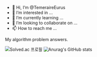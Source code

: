 - 👋 Hi, I’m @TemeraireEurus
- 👀 I’m interested in ...
- 🌱 I’m currently learning ...
- 💞️ I’m looking to collaborate on ...
- 📫 How to reach me ...

My algorithm problem answers.

![Solved.ac
프로필](http://mazassumnida.wtf/api/v2/generate_badge?boj=akileuusa77)
![Anurag's GitHub stats](https://github-readme-stats.vercel.app/api?username=TemeraireEurus&show_icons=true&theme=radical)
<!---
TemeraireEurus/TemeraireEurus is a ✨ special ✨ repository because its `README.md` (this file) appears on your GitHub profile.
You can click the Preview link to take a look at your changes.
--->
